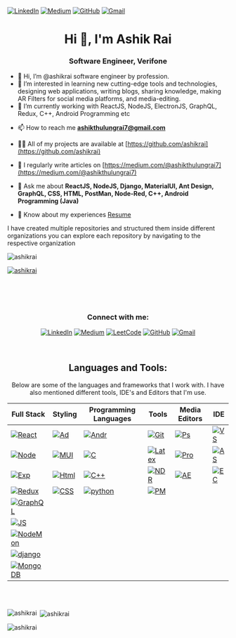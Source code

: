[![LinkedIn][linkedin-shield]][linkedin-url] [![Medium][medium]][medium-url] [![GitHub][gitHub]][gitHub-url] [![Gmail][Gmail]][Gmail-url]


<h1 align="center">Hi 👋, I'm Ashik Rai</h1>
<h3 align="center">Software Engineer, Verifone</h3>

- 👋 Hi, I’m @ashikrai software engineer by profession.
- 👀 I’m interested in learning new cutting-edge tools and technologies, designing web applications, writing blogs, sharing knowledge, making AR Filters for social media platforms, and media-editing.
- 🌱 I’m currently working with ReactJS, NodeJS, ElectronJS, GraphQL, Redux, C++, Android Programming etc
<!--- - 💞️ I’m looking to collaborate on ... --->
- 📫 How to reach me **ashikthulungrai7@gmail.com**
- 👨‍💻 All of my projects are available at [https://github.com/ashikrai](https://github.com/ashikrai)

- 📝 I regularly write articles on [https://medium.com/@ashikthulungrai7](https://medium.com/@ashikthulungrai7)

- 💬 Ask me about **ReactJS, NodeJS, Django, MaterialUI, Ant Design, GraphQL, CSS, HTML, PostMan, Node-Red, C++, Android Programming (Java)**

- 📄 Know about my experiences [Resume](https://drive.google.com/file/d/1GFAPA3Dylkqo7Te700DlG_fEnX95WqN6/view?usp=drive_link)

I have created multiple repositories and structured them inside different organizations you can explore each repository by navigating to the respective organization

<!---
ashikrai/ashikrai is a ✨ special ✨ repository because its `README.md` (this file) appears on your GitHub profile.
You can click the Preview link to take a look at your changes.
--->


<p align="left"> <img src="https://komarev.com/ghpvc/?username=ashikrai&label=Profile%20views&color=0e75b6&style=flat" alt="ashikrai" /> </p>

<p align="left"> <a href="https://github.com/ryo-ma/github-profile-trophy"><img src="https://github-profile-trophy.vercel.app/?username=ashikrai" alt="ashikrai" /></a> </p>


<br /><br />
 <h1> </h1>
<div align="center">
  <h3 align="center">Connect with me:</h3>
  
  [![LinkedIn][linkedin-shield]][linkedin-url] [![Medium][medium]][medium-url]  [![LeetCode][LeetCode]][LeetCode-url] [![GitHub][gitHub]][gitHub-url] [![Gmail][Gmail]][Gmail-url]
  
</div>
<br />
<h2 align="center">Languages and Tools:</h2>

<div align="center">
 <p>
  Below are some of the languages and frameworks that I work with. I have also mentioned different tools, IDE's and Editors that I'm use.  
 </p>
  
 
 | Full Stack                         | Styling                     | Programming Languages          | Tools                        | Media Editors                          | IDE                               |
 | -------------------------------    | ----------------------------| ------------------------------ | -----------------------------| ------------------------------         | ----------------------------------|
 | [![React][React.js]][React-url]    | [![Ad][Ant-Design]][Ant-url]| [![Andr][Android]][Android-url]| [![Git][Git]][dummy-url]     | [![Ps][Adobe Photoshop]][dummy-url]    | [![VS][Visual Studio]][dummy-url] |
 | [![Node][Node.js]][Node-url]       | [![MUI][MUI]][MUI-url]      | [![C][C]][dummy-url]           | [![Latex][Latex]][dummy-url] | [![Pro][Adobe Premiere Pro]][dummy-url]| [![AS][Android Studio]][dummy-url]|
 | [![Exp][Express.js]][Express-url]  | [![Html][HTML5]][dummy-url] | [![C++][C++]][dummy-url]       | [![NDR][Node-RED]][dummy-url]| [![AE][Adobe After Effects]][dummy-url]| [![EC][Eclipse]][dummy-url]       |
 | [![Redux][redux]][Redux-url]       | [![CSS][CSS3]][dummy-url]   | [![python][Python]][dummy-url] | [![PM][Postman]][dummy-url]  |                                        |                                   |
 | [![GraphQL][graphQL]][GraphQL-url] |                             |                                |                              |                                        |                                   |
 | [![JS][JavaScript]][JavaScript-url]|                             |                                |                              |                                        |                                   |
 | [![NodeMon][nodemon]][Nodemon-url] |                             |                                |                              |                                        |                                   |
 | [![django][Django]][dummy-url]     |                             |                                |                              |                                        |                                   |
 | [![MongoDB][MongoDB]][dummy-url]   |                             |                                |                              |                                        |                                   |
 

</div>

<!--
* [![React][React.js]][React-url]
* [![Node][Node.js]][Node-url]
* [![Express][Express.js]][Express-url]
* [![Redux][redux]][Redux-url]
* [![GraphQL][graphQL]][GraphQL-url]
* [![JS][JavaScript]][JavaScript-url]
* [![NodeMon][nodemon]][Nodemon-url]
* [![django][Django]][dummy-url]

<br />

* [![AntDesign][Ant-Design]][Ant-url]
* [![MaterialUI][MUI]][MUI-url]
* [![Html][HTML5]][dummy-url]
* [![CSS][CSS3]][dummy-url]

<br />

* [![Android][Android]][Android-url]
* [![C][C]][dummy-url]
* [![C++][C++]][dummy-url]
* [![python][Python]][dummy-url]

<br />

* [![Git][Git]][dummy-url]
* [![Latex][Latex]][dummy-url]
* [![Node-RED][Node-RED]][dummy-url]
* [![Postman][Postman]][dummy-url]

<br />

* [![Photoshop][Adobe Photoshop]][dummy-url]
* [![Premiere Pro][Adobe Premiere Pro]][dummy-url]
* [![After Effects][Adobe After Effects]][dummy-url]
-->

<br/><br/>
<p><img align="left" src="https://github-readme-stats.vercel.app/api/top-langs?username=ashikrai&show_icons=true&locale=en&layout=compact" alt="ashikrai" /></p>

<p>&nbsp;<img align="center" src="https://github-readme-stats.vercel.app/api?username=ashikrai&show_icons=true&locale=en" alt="ashikrai" /></p>

<p><img align="center" src="https://github-readme-streak-stats.herokuapp.com/?user=ashikrai&" alt="ashikrai" /></p>






<!-- MARKDOWN LINKS & IMAGES -->
[linkedin-shield]: https://img.shields.io/badge/-LinkedIn-black.svg?style=for-the-badge&logo=linkedin&colorB=555
[linkedin-url]: https://www.linkedin.com/in/ashik-rai/

[React.js]: https://img.shields.io/badge/React-20232A?style=for-the-badge&logo=react&logoColor=61DAFB
[React-url]: https://reactjs.org/

[Node.js]: https://img.shields.io/badge/node.js-6DA55F?style=for-the-badge&logo=node.js&logoColor=white
[Node-url]: https://nodejs.org/docs/latest/api/

[JavaScript]: https://img.shields.io/badge/javascript-%23323330.svg?style=for-the-badge&logo=javascript&logoColor=%23F7DF1E
[JavaScript-url]: https://developer.mozilla.org/en-US/docs/Web/javascript

[Ant-Design]: https://img.shields.io/badge/-AntDesign-%230170FE?style=for-the-badge&logo=ant-design&logoColor=white
[Ant-url]: https://ant.design/

[MUI]: https://img.shields.io/badge/MUI-%230081CB.svg?style=for-the-badge&logo=mui&logoColor=white
[MUI-url]: https://mui.com/

[Express.js]: https://img.shields.io/badge/express.js-%23404d59.svg?style=for-the-badge&logo=express&logoColor=%2361DAFB
[Express-url]: https://expressjs.com/

[nodemon]: https://img.shields.io/badge/NODEMON-%23323330.svg?style=for-the-badge&logo=nodemon&logoColor=%BBDEAD
[Nodemon-url]: https://nodemon.io/

[redux]: https://img.shields.io/badge/redux-%23593d88.svg?style=for-the-badge&logo=redux&logoColor=white
[Redux-url]: https://redux.js.org/

[graphQL]: https://img.shields.io/badge/-GraphQL-E10098?style=for-the-badge&logo=graphql&logoColor=white
[GraphQL-url]: https://graphql.org/

[medium]: https://img.shields.io/badge/Medium-12100E?style=for-the-badge&logo=medium&logoColor=white
[medium-url]: https://medium.com/@ashikthulungrai7

[gitHub]: https://img.shields.io/badge/github-%23121011.svg?style=for-the-badge&logo=github&logoColor=white
[gitHub-url]: https://github.com/ReactJS-Ashik

[Android]: https://img.shields.io/badge/Android-3DDC84?style=for-the-badge&logo=android&logoColor=white
[Android-url]: https://developer.android.com/docs

[C]: https://img.shields.io/badge/c-%2300599C.svg?style=for-the-badge&logo=c&logoColor=white
[dummy-url]: https://github.com/ashikrai

[C++]: https://img.shields.io/badge/c++-%2300599C.svg?style=for-the-badge&logo=c%2B%2B&logoColor=white

[CSS3]: https://img.shields.io/badge/css3-%231572B6.svg?style=for-the-badge&logo=css3&logoColor=white

[HTML5]: https://img.shields.io/badge/html5-%23E34F26.svg?style=for-the-badge&logo=html5&logoColor=white

[LaTeX]: https://img.shields.io/badge/latex-%23008080.svg?style=for-the-badge&logo=latex&logoColor=white

[Python]: https://img.shields.io/badge/python-3670A0?style=for-the-badge&logo=python&logoColor=ffdd54

[Django]: https://img.shields.io/badge/django-%23092E20.svg?style=for-the-badge&logo=django&logoColor=white

[Git]: https://img.shields.io/badge/git-%23F05033.svg?style=for-the-badge&logo=git&logoColor=white

[Node-RED]: https://img.shields.io/badge/Node--RED-%238F0000.svg?style=for-the-badge&logo=node-red&logoColor=white
[Postman]: https://img.shields.io/badge/Postman-FF6C37?style=for-the-badge&logo=postman&logoColor=white

[Adobe Photoshop]: https://img.shields.io/badge/adobe%20photoshop-%2331A8FF.svg?style=for-the-badge&logo=adobe%20photoshop&logoColor=white
[Adobe Premiere Pro]: https://img.shields.io/badge/Adobe%20Premiere%20Pro-9999FF.svg?style=for-the-badge&logo=Adobe%20Premiere%20Pro&logoColor=white
[Adobe After Effects]: https://img.shields.io/badge/Adobe%20After%20Effects-9999FF.svg?style=for-the-badge&logo=Adobe%20After%20Effects&logoColor=white

[LeetCode]: https://img.shields.io/badge/LeetCode-000000?style=for-the-badge&logo=LeetCode&logoColor=#d16c06
[LeetCode-url]: https://www.leetcode.com/ashik_rai

[Gmail]: https://img.shields.io/badge/Gmail-D14836?style=for-the-badge&logo=gmail&logoColor=white
[Gmail-url]: mailto:ashikthulungrai7@gmail.com

[Visual Studio]: https://img.shields.io/badge/Visual%20Studio-5C2D91.svg?style=for-the-badge&logo=visual-studio&logoColor=white
[Android Studio]: https://img.shields.io/badge/Android%20Studio-3DDC84.svg?style=for-the-badge&logo=android-studio&logoColor=white
[Eclipse]: https://img.shields.io/badge/Eclipse-FE7A16.svg?style=for-the-badge&logo=Eclipse&logoColor=white

[MongoDB]: https://img.shields.io/badge/MongoDB-%234ea94b.svg?style=for-the-badge&logo=mongodb&logoColor=white
